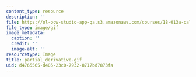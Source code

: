 ```yaml
---
content_type: resource
description: ''
file: https://ol-ocw-studio-app-qa.s3.amazonaws.com/courses/18-013a-calculus-with-applications-spring-2005/d4765565d40523c079328717bd7873fa_partial_derivative.gif
file_type: image/gif
image_metadata:
  caption: ''
  credit: ''
  image-alt: ''
resourcetype: Image
title: partial_derivative.gif
uid: d4765565-d405-23c0-7932-8717bd7873fa
---
```

